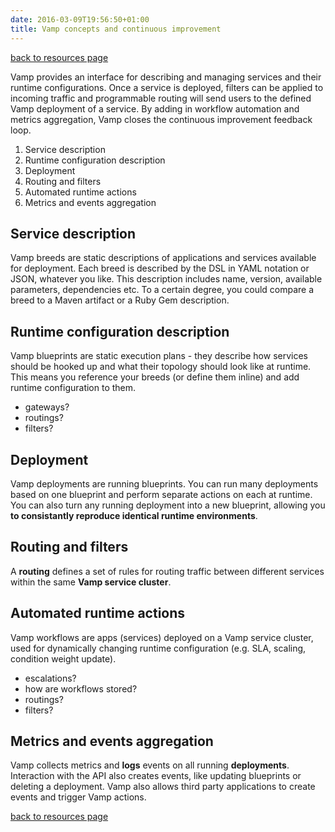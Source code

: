 ```yaml
---
date: 2016-03-09T19:56:50+01:00
title: Vamp concepts and continuous improvement
---
```


[back to resources page](/resources/)

Vamp provides an interface for describing and managing services and their runtime configurations. Once a service is deployed, filters can be applied to incoming traffic and programmable routing will send users to the defined Vamp deployment of a service. By adding in workflow automation and metrics aggregation, Vamp closes the continuous improvement feedback loop.

1. Service description
2. Runtime configuration description
3. Deployment
4. Routing and filters
4. Automated runtime actions
5. Metrics and events aggregation


## Service description

Vamp breeds are static descriptions of applications and services available for deployment. Each breed is described by the DSL in YAML notation or JSON, whatever you like. This description includes name, version, available parameters, dependencies etc. To a certain degree, you could compare a breed to a Maven artifact or a Ruby Gem description.

## Runtime configuration description
Vamp blueprints are static execution plans - they describe how services should be hooked up and what their topology should look like at runtime. This means you reference your breeds (or define them inline) and add runtime configuration to them.

* gateways?
* routings?
* filters?

## Deployment

Vamp deployments are running blueprints. You can run many deployments based on one blueprint and perform separate actions on each at runtime. You can also turn any running deployment into a new blueprint, allowing you __to consistantly reproduce identical runtime environments__. 

## Routing and filters
A __routing__ defines a set of rules for routing traffic between different services within the same __Vamp service cluster__.

## Automated runtime actions

Vamp workflows are apps (services) deployed on a Vamp service cluster, used for dynamically changing runtime configuration (e.g. SLA, scaling, condition weight update).

* escalations?
* how are workflows stored?
* routings?
* filters?

## Metrics and events aggregation

Vamp collects metrics and __logs__ events on all running __deployments__. Interaction with the API also creates events, like updating blueprints or deleting a deployment. Vamp also allows third party applications to create events and trigger Vamp actions.


[back to resources page](/resources/)
